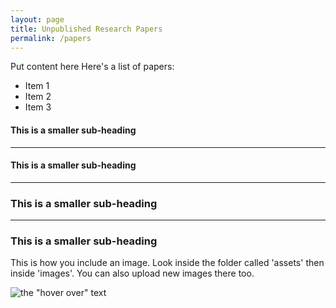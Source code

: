 ```yaml
---
layout: page
title: Unpublished Research Papers
permalink: /papers
---
```


Put content here
Here's a list of papers:

- Item 1
- Item 2
- Item 3

#### This is a smaller sub-heading



---------------------------------
#### This is a smaller sub-heading




---------------------------------
### This is a smaller sub-heading



---------------------------------
### This is a smaller sub-heading




This is how you include an image. Look inside the folder called 'assets' then inside 'images'.
You can also upload new images there too.

![the "hover over" text](../assets/images/face.png)
